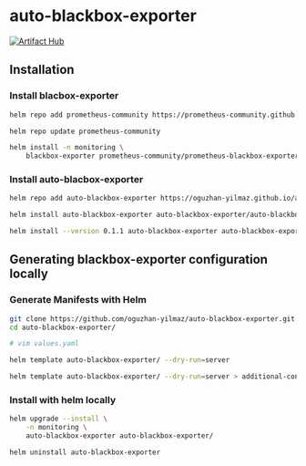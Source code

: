 # auto-blackbox-exporter

[![Artifact Hub](https://img.shields.io/endpoint?url=https://artifacthub.io/badge/repository/auto-blackbox-exporter)](https://artifacthub.io/packages/search?repo=auto-blackbox-exporter)

<!-- 

- https://promlabs.com/blog/2024/02/06/monitoring-tls-endpoint-certificate-expiration-with-prometheus/
- https://www.infracloud.io/blogs/monitoring-endpoints-kubernetes-blackbox-exporter/

- https://github.com/prometheus-operator/prometheus-operator/blob/main/Documentation/additional-scrape-config.md !!!!! -->


<!-- additionalScrapeConfigsSecret
    - prometheus.prometheusSpec.additionalScrapeConfigsSecret -->


## Installation


### Install blacbox-exporter

```bash
helm repo add prometheus-community https://prometheus-community.github.io/helm-charts

helm repo update prometheus-community

helm install -n monitoring \
    blackbox-exporter prometheus-community/prometheus-blackbox-exporter 
```

### Install auto-blacbox-exporter

```bash
helm repo add auto-blackbox-exporter https://oguzhan-yilmaz.github.io/auto-blackbox-exporter/

helm install auto-blackbox-exporter auto-blackbox-exporter/auto-blackbox-exporter

helm install --version 0.1.1 auto-blackbox-exporter auto-blackbox-exporter/auto-blackbox-exporter
```


## Generating blackbox-exporter configuration locally


### Generate Manifests with Helm

```bash
git clone https://github.com/oguzhan-yilmaz/auto-blackbox-exporter.git
cd auto-blackbox-exporter/

# vim values.yaml

helm template auto-blackbox-exporter/ --dry-run=server

helm template auto-blackbox-exporter/ --dry-run=server > additional-config.yaml
```

### Install with helm locally

```bash
helm upgrade --install \
    -n monitoring \
    auto-blackbox-exporter auto-blackbox-exporter/
```


```bash
helm uninstall auto-blackbox-exporter
```


<!-- ---------

fetaures:
- auto find prometheus config for correct labels
- 
probe_ssl_earliest_cert_expiry

---------
 -->

